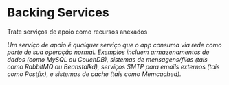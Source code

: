 # Backing Services

Trate serviços de apoio como recursos anexados

*Um serviço de apoio é qualquer serviço que o app consuma via rede como parte de sua operação normal. Exemplos incluem armazenamentos de dados (como MySQL ou CouchDB), sistemas de mensagens/filas (tais como RabbitMQ ou Beanstalkd), serviços SMTP para emails externos (tais como Postfix), e sistemas de cache (tais como Memcached).*
